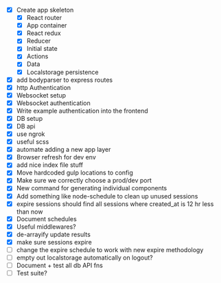 - [x] Create app skeleton
  - [x] React router
  - [x] App container
  - [x] React redux
  - [x] Reducer
  - [x] Initial state
  - [x] Actions
  - [x] Data
  - [x] Localstorage persistence
- [x] add bodyparser to express routes
- [x] http Authentication
- [x] Websocket setup
- [x] Websocket authentication
- [x] Write example authentication into the frontend
- [x] DB setup
- [x] DB api
- [x] use ngrok
- [x] useful scss
- [x] automate adding a new app layer
- [x] Browser refresh for dev env
- [x] add nice index file stuff
- [x] Move hardcoded gulp locations to config
- [x] Make sure we correctly choose a prod/dev port
- [x] New command for generating individual components
- [x] Add something like node-schedule to clean up unused sessions
- [x] expire sessions should find all sessions where created_at is 12 hr less than now
- [x] Document schedules
- [x] Useful middlewares?
- [x] de-arrayify update results
- [x] make sure sessions expire
- [ ] change the expire schedule to work with new expire methodology
- [ ] empty out localstorage automatically on logout?
- [ ] Document + test all db API fns
- [ ] Test suite?
